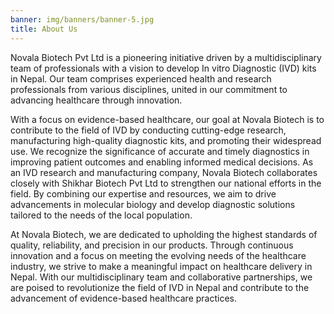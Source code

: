 ```yaml
---
banner: img/banners/banner-5.jpg
title: About Us
---
```


Novala Biotech Pvt Ltd is a pioneering initiative driven by a multidisciplinary team of professionals with a vision to develop In vitro Diagnostic (IVD) kits in Nepal. Our team comprises experienced health and research professionals from various disciplines, united in our commitment to advancing healthcare through innovation.

With a focus on evidence-based healthcare, our goal at Novala Biotech is to contribute to the field of IVD by conducting cutting-edge research, manufacturing high-quality diagnostic kits, and promoting their widespread use. We recognize the significance of accurate and timely diagnostics in improving patient outcomes and enabling informed medical decisions.
As an IVD research and manufacturing company, Novala Biotech collaborates closely with Shikhar Biotech Pvt Ltd to strengthen our national efforts in the field. By combining our expertise and resources, we aim to drive advancements in molecular biology and develop diagnostic solutions tailored to the needs of the local population.

At Novala Biotech, we are dedicated to upholding the highest standards of quality, reliability, and precision in our products. Through continuous innovation and a focus on meeting the evolving needs of the healthcare industry, we strive to make a meaningful impact on healthcare delivery in Nepal.
With our multidisciplinary team and collaborative partnerships, we are poised to revolutionize the field of IVD in Nepal and contribute to the advancement of evidence-based healthcare practices.
